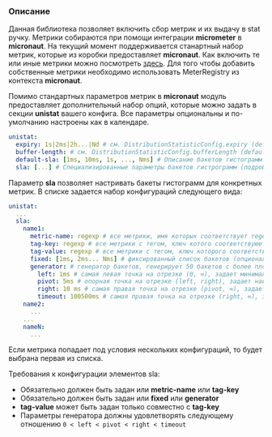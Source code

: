 ### Описание

Данная библиотека позволяет включить сбор метрик и их выдачу в stat ручку. Метрики собираются при помощи интеграции **micrometer** в **micronaut**.
На текущий момент поддерживается станартный набор метрик, которые из коробки предоставляет **micronaut**. Как включить те или иные метрики можно посмотреть [здесь](https://micronaut-projects.github.io/micronaut-micrometer/latest/guide/). Для того чтобы добавить собственные метрики необходимо использовать MeterRegistry из контекста **micronaut**. 

Помимо стандартных параметров метрик в **micronaut** модуль предоставляет дополнительный набор опций, которые можно задать в секции **unistat** вашего конфига. Все параметры опциональны и по-умолчанию настроены как в календаре.

```yaml
unistat:
  expiry: 1s|2ms|2h...|Nd # см. DistributionStatisticConfig.expiry (default = 1m)
  buffer-length: # см. DistributionStatisticConfig.bufferLength (default = 1000)
  default-sla: [1ms, 10ms, 1s, ..., Nms] # Описание бакетов гистограмм (default = смотри в коде :))
  sla: [...] # Специализированные параметры бакетов гистрограмм (подробности ниже)
```

Параметр **sla** позволяет настривать бакеты гиcтограмм для конкретных метрик. В списке задается набор конфигураций следующего вида:
```yaml
unistat:
  ...
  sla:
    name1:
      metric-name: regexp # все метрики, имя которых соответствует regexp (опциональный)
      tag-key: regexp # все метрики с тегом, ключ котого соответствуюет regexp (опциональный)
      tag-value: regexp # все метрики с тегом, ключ которого соответствует tag-key и значение, соответствующее regexp (опциональный)
      fixed: [1ms, 2ms... Nms] # фиксированный список бакетов (опциональный)
      generator: # генератор бакетов, генерирует 50 бакетов с более плотным распределением около опорных точек (опциональный)
        left: 1ms # самая левая точка на отрезке (0, ∞), задает минимальное ожидаемое значение элементов гистограммы
        pivot: 5ms # опорная точка на отрезке (left, right), задает наиболее ожидаемое значение элементов гистограммы
        right: 10 ms # самая правая точка на отрезке (pivot, ∞), задает максимальное ожидаемое значение элементов гистограммы
        timeout: 100500ms # самая правая точка на отрезке (right, ∞), задает ожидаемое значение таймаута элементов гистограммы
    name2:
      ...
    ...
    nameN:
      ...
```

Если метрика попадает под условия нескольких конфигураций, то будет выбрана первая из списка.

Требования к конфигурации элементов sla:
 * Обязательно должен быть задан или **metric-name** или **tag-key**
 * Обязательно должен быть задан или **fixed** или **generator**
 * **tag-value** может быть задан только совместно с **tag-key**
 * Параметры генератора должны удовлетворять следующему отношению `0 < left < pivot < right < timeout`
